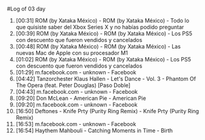 #Log of 03 day

1. [00:31] ROM (by Xataka México) - ROM (by Xataka México) - Todo lo que quisiste saber del Xbox Series X y no habías podido preguntar
1. [00:39] ROM (by Xataka México) - ROM (by Xataka México) - Los PS5 con descuento que fueron vendidos y cancelados
1. [00:48] ROM (by Xataka México) - ROM (by Xataka México) - Las nuevas Mac de Apple con su procesador M1
1. [01:02] ROM (by Xataka México) - ROM (by Xataka México) - Los PS5 con descuento que fueron vendidos y cancelados
1. [01:29] m.facebook.com - unknown - Facebook
1. [04:42] Tanzorchester Klaus Hallen - Let's Dance - Vol. 3 - Phantom Of The Opera (feat. Peter Douglas) [Paso Doble]
1. [04:43] m.facebook.com - unknown - Facebook
1. [09:20] Don McLean - American Pie - American Pie
1. [09:20] m.facebook.com - unknown - Facebook
1. [16:50] Deftones - Knife Prty (Purity Ring Remix) - Knife Prty (Purity Ring Remix)
1. [16:53] m.facebook.com - unknown - Facebook
1. [16:54] Haythem Mahbouli - Catching Moments in Time - Birth
